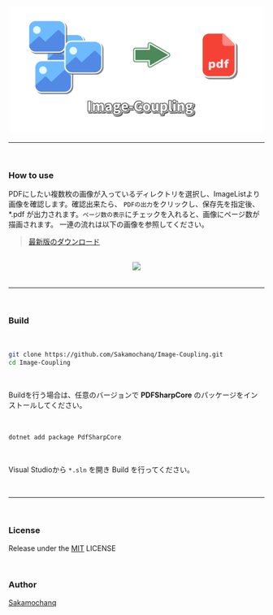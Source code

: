 <div align="center">
    <a href="#">
        <img src="./assets/Image-Coupling-Logo.png" width="500px">
    </a>
    <hr>
</div>

<br>

### How to use

PDFにしたい複数枚の画像が入っているディレクトリを選択し、ImageListより画像を確認します。確認出来たら、
`PDFの出力`をクリックし、保存先を指定後、*.pdf が出力されます。`ページ数の表示`にチェックを入れると、画像にページ数が描画されます。
一連の流れは以下の画像を参照してください。  

> [最新版のダウンロード]()

<br>

<div align="center">
    <a href="#">
        <img src="./assets/Image-Coupling-Demo.gif" width="400px">
    </a>
</div>

<br>
<hr>
<br>

### Build

<br>

```bash
git clone https://github.com/Sakamochanq/Image-Coupling.git
cd Image-Coupling
```

<br>

Buildを行う場合は、任意のバージョンで **PDFSharpCore** のパッケージをインストールしてください。

<br>

```bash
dotnet add package PdfSharpCore
```

<br>

Visual Studioから `*.sln` を開き Build を行ってください。

<br>
<hr>
<br>

### License

Release under the [MIT](./LICENSE) LICENSE

<br>

### Author

[Sakamochanq](https://github.com/Sakamochanq)